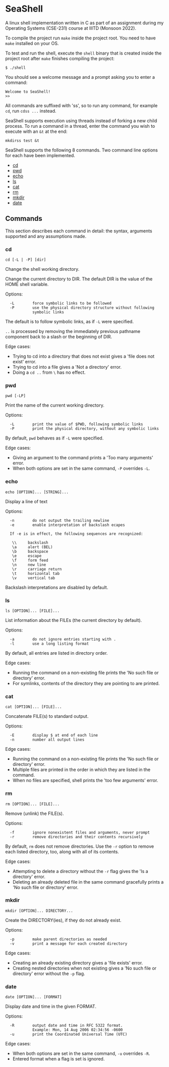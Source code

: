 # SeaShell  

A linux shell implementation written in C as part of an assignment during my Operating Systems (CSE-231) course at IIITD (Monsoon 2022).

To compile the project run `make` inside the project root. You need to have `make` installed on your OS.

To test and run the shell, execute the `shell` binary that is created inside the project root after `make` finishes compiling the project:
```
$ ./shell
```
You should see a welcome message and a prompt asking you to enter a command:
```
Welcome to SeaShell!
>> 
```

All commands are suffixed with 'ss', so to run any command, for example `cd`, run `cdss ...` instead.

SeaShell supports execution using threads instead of forking a new child process. To run a command in a thread, enter the command you wish to execute with an `&t` at the end:
```
mkdirss test &t
```

SeaShell supports the following 8 commands. Two command line options for each have been implemented.
* [cd](#cd)
* [pwd](#pwd)
* [echo](#echo)
* [ls](#ls)
* [cat](#cat)
* [rm](#rm)
* [mkdir](#mkdir)
* [date](#date)


## Commands

This section describes each command in detail: the syntax, arguments supported and any assumptions made.

### <a name="cd"></a>cd
`cd [-L | -P] [dir]`

Change the shell working directory.

Change the current directory to DIR.  The default DIR is the value of the HOME shell variable.

Options:

      -L        force symbolic links to be followed
      -P        use the physical directory structure without following
                symbolic links

The default is to follow symbolic links, as if `-L` were specified.

`..` is processed by removing the immediately previous pathname component
back to a slash or the beginning of DIR.

Edge cases:
- Trying to cd into a directory that does not exist gives a 'file does not exist' error.
- Trying to cd into a file gives a 'Not a directory' error.
- Doing a `cd ..` from `\` has no effect.

### <a name="pwd"></a>pwd
`pwd [-LP]`

Print the name of the current working directory.

Options:

      -L        print the value of $PWD, following symbolic links
      -P        print the physical directory, without any symbolic links

By default, `pwd` behaves as if `-L` were specified.

Edge cases:
- Giving an argument to the command prints a 'Too many arguments' error.
- When both options are set in the same command, `-P` overrides `-L`. 


### <a name="echo"></a>echo
`echo [OPTION]... [STRING]...`

Display a line of text

Options:

      -n        do not output the trailing newline
      -e        enable interpretation of backslash ecapes

      If -e is in effect, the following sequences are recognized:

       \\     backslash
       \a     alert (BEL)
       \b     backspace
       \e     escape
       \f     form feed
       \n     new line
       \r     carriage return
       \t     horizontal tab
       \v     vertical tab

Backslash interpretations are disabled by default.

### <a name="ls"></a>ls
`ls [OPTION]... [FILE]...`

List information about the FILEs (the current directory by default).

Options:

      -a        do not ignore entries starting with .
      -l        use a long listing format

By default, all entries are listed in directory order.

Edge cases:
- Running the command on a non-existing file prints the 'No such file or directory' error.
- For symlinks, contents of the directory they are pointing to are printed.

### <a name="cat"></a>cat
`cat [OPTION]... [FILE]...`

Concatenate FILE(s) to standard output.

Options:

      -E        display $ at end of each line
      -n        number all output lines

Edge cases:
- Running the command on a non-existing file prints the 'No such file or directory' error.
- Multiple files are printed in the order in which they are listed in the command.
- When no files are specified, shell prints the 'too few arguments' error.

### <a name="rm"></a>rm
`rm [OPTION]... [FILE]...`

Remove (unlink) the FILE(s).

Options:

      -f        ignore nonexistent files and arguments, never prompt
      -r        remove directories and their contents recursively

By default, `rm` does not remove directories.  Use the `-r` option to remove each listed directory, too, along with all of its contents.

Edge cases:
- Attempting to delete a directory without the `-r` flag gives the 'Is a directory' error.
- Deleting an already deleted file in the same command gracefully prints a 'No such file or directory' error.

### <a name="mkdir"></a>mkdir
`mkdir [OPTION]... DIRECTORY...`

Create the DIRECTORY(ies), if they do not already exist.

Options:

      -p        make parent directories as needed
      -v        print a message for each created directory

Edge cases:
- Creating an already existing directory gives a 'file exists' error.
- Creating nested directories when not existing gives a 'No such file or directory' error without the `-p` flag.

### <a name="date"></a>date
`date [OPTION]... [FORMAT]`

Display date and time in the given FORMAT.

Options:

      -R        output date and time in RFC 5322 format.
                Example: Mon, 14 Aug 2006 02:34:56 -0600
      -u        print the Coordinated Universal Time (UTC)

Edge cases:
- When both options are set in the same command, `-u` overrides `-R`.
- Entered format when a flag is set is ignored.
